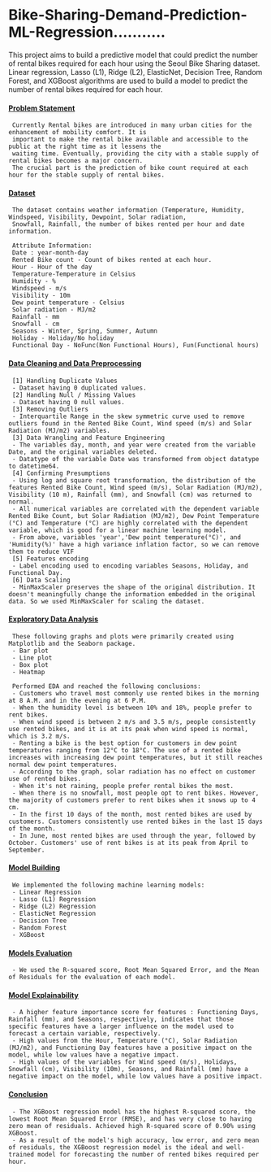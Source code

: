# Bike-Sharing-Demand-Prediction-ML-Regression...........
This project aims to build a predictive model that could predict the number of rental bikes required for each hour using the Seoul Bike Sharing dataset. Linear regression, Lasso (L1), Ridge (L2), ElasticNet, Decision Tree, Random Forest, and XGBoost algorithms are used to build a model to predict the number of rental bikes required for each hour.

#### <ins>Problem Statement</ins>
     Currently Rental bikes are introduced in many urban cities for the enhancement of mobility comfort. It is 
     important to make the rental bike available and accessible to the public at the right time as it lessens the
     waiting time. Eventually, providing the city with a stable supply of rental bikes becomes a major concern.
     The crucial part is the prediction of bike count required at each hour for the stable supply of rental bikes.
#### <ins>Dataset</ins>
     The dataset contains weather information (Temperature, Humidity, Windspeed, Visibility, Dewpoint, Solar radiation, 
     Snowfall, Rainfall, the number of bikes rented per hour and date information.
     
     Attribute Information:
     Date : year-month-day
     Rented Bike count - Count of bikes rented at each hour.
     Hour - Hour of the day
     Temperature-Temperature in Celsius
     Humidity - %
     Windspeed - m/s
     Visibility - 10m
     Dew point temperature - Celsius
     Solar radiation - MJ/m2
     Rainfall - mm
     Snowfall - cm
     Seasons - Winter, Spring, Summer, Autumn
     Holiday - Holiday/No holiday
     Functional Day - NoFunc(Non Functional Hours), Fun(Functional hours)
#### <ins>Data Cleaning and Data Preprocessing</ins>
     [1] Handling Duplicate Values
     - Dataset having 0 duplicated values.
     [2] Handling Null / Missing Values
     - Dataset having 0 null values.
     [3] Removing Outliers
     - Interquartile Range in the skew symmetric curve used to remove outliers found in the Rented Bike Count, Wind speed (m/s) and Solar Radiation (MJ/m2) variables.
     [3] Data Wrangling and Feature Engineering
     - The variables day, month, and year were created from the variable Date, and the original variables deleted.
     - Datatype of the variable Date was transformed from object datatype to datetime64.
     [4] Confirming Presumptions
     - Using log and square root transformation, the distribution of the features Rented Bike Count, Wind speed (m/s), Solar Radiation (MJ/m2), Visibility (10 m), Rainfall (mm), and Snowfall (cm) was returned to normal.
     - All numerical variables are correlated with the dependent variable Rented Bike Count, but Solar Radiation (MJ/m2), Dew Point Temperature (°C) and Temperature (°C) are highly correlated with the dependent variable, which is good for a linear machine learning model.
     - From above, variables 'year','Dew point temperature(°C)', and 'Humidity(%)' have a high variance inflation factor, so we can remove them to reduce VIF
     [5] Features encoding
     - Label encoding used to encoding variables Seasons, Holiday, and Functional Day.
     [6] Data Scaling
     - MinMaxScaler preserves the shape of the original distribution. It doesn't meaningfully change the information embedded in the original data. So we used MinMaxScaler for scaling the dataset.
#### <ins>Exploratory Data Analysis</ins>
     These following graphs and plots were primarily created using Matplotlib and the Seaborn package.
     - Bar plot
     - Line plot
     - Box plot
     - Heatmap

     Performed EDA and reached the following conclusions:
     - Customers who travel most commonly use rented bikes in the morning at 8 A.M. and in the evening at 6 P.M.
     - When the humidity level is between 10% and 18%, people prefer to rent bikes.
     - When wind speed is between 2 m/s and 3.5 m/s, people consistently use rented bikes, and it is at its peak when wind speed is normal, which is 3.2 m/s.
     - Renting a bike is the best option for customers in dew point temperatures ranging from 12°C to 18°C. The use of a rented bike increases with increasing dew point temperatures, but it still reaches normal dew point temperatures.
     - According to the graph, solar radiation has no effect on customer use of rented bikes.
     - When it's not raining, people prefer rental bikes the most.
     - When there is no snowfall, most people opt to rent bikes. However, the majority of customers prefer to rent bikes when it snows up to 4 cm.
     - In the first 10 days of the month, most rented bikes are used by customers. Customers consistently use rented bikes in the last 15 days of the month.
     - In June, most rented bikes are used through the year, followed by October. Customers' use of rent bikes is at its peak from April to September.
#### <ins>Model Building</ins>
     We implemented the following machine learning models:
     - Linear Regression
     - Lasso (L1) Regression
     - Ridge (L2) Regression 
     - ElasticNet Regression 
     - Decision Tree 
     - Random Forest
     - XGBoost 
#### <ins>Models Evaluation</ins>
     - We used the R-squared score, Root Mean Squared Error, and the Mean of Residuals for the evaluation of each model.
#### <ins>Model Explainability</ins>
     - A higher feature importance score for features : Functioning Days, Rainfall (mm), and Seasons, respectively, indicates that those specific features have a larger influence on the model used to forecast a certain variable, respectively.
     - High values from the Hour, Temperature (°C), Solar Radiation (MJ/m2), and Functioning Day features have a positive impact on the model, while low values have a negative impact.
     - High values of the variables for Wind speed (m/s), Holidays, Snowfall (cm), Visibility (10m), Seasons, and Rainfall (mm) have a negative impact on the model, while low values have a positive impact.
#### <ins>Conclusion</ins>
     - The XGBoost regression model has the highest R-squared score, the lowest Root Mean Squared Error (RMSE), and has very close to having zero mean of residuals. Achieved high R-squared score of 0.90% using XGBoost.
     - As a result of the model's high accuracy, low error, and zero mean of residuals, the XGBoost regression model is the ideal and well-trained model for forecasting the number of rented bikes required per hour.
